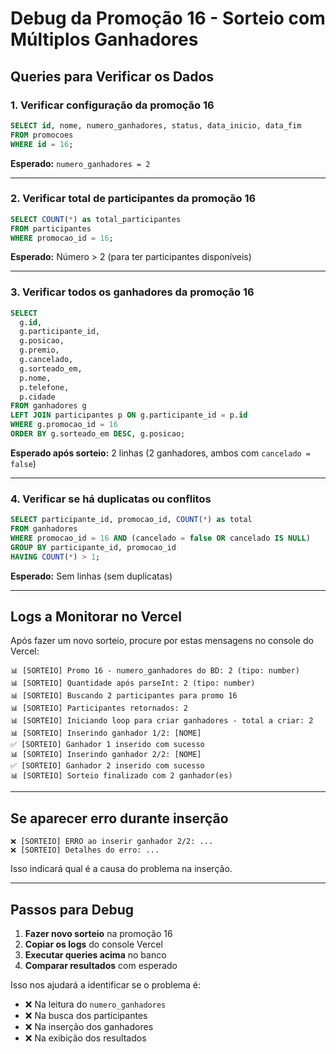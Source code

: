 # Debug da Promoção 16 - Sorteio com Múltiplos Ganhadores

## Queries para Verificar os Dados

### 1. Verificar configuração da promoção 16
```sql
SELECT id, nome, numero_ganhadores, status, data_inicio, data_fim
FROM promocoes
WHERE id = 16;
```

**Esperado:** `numero_ganhadores = 2`

---

### 2. Verificar total de participantes da promoção 16
```sql
SELECT COUNT(*) as total_participantes
FROM participantes
WHERE promocao_id = 16;
```

**Esperado:** Número > 2 (para ter participantes disponíveis)

---

### 3. Verificar todos os ganhadores da promoção 16
```sql
SELECT
  g.id,
  g.participante_id,
  g.posicao,
  g.premio,
  g.cancelado,
  g.sorteado_em,
  p.nome,
  p.telefone,
  p.cidade
FROM ganhadores g
LEFT JOIN participantes p ON g.participante_id = p.id
WHERE g.promocao_id = 16
ORDER BY g.sorteado_em DESC, g.posicao;
```

**Esperado após sorteio:** 2 linhas (2 ganhadores, ambos com `cancelado = false`)

---

### 4. Verificar se há duplicatas ou conflitos
```sql
SELECT participante_id, promocao_id, COUNT(*) as total
FROM ganhadores
WHERE promocao_id = 16 AND (cancelado = false OR cancelado IS NULL)
GROUP BY participante_id, promocao_id
HAVING COUNT(*) > 1;
```

**Esperado:** Sem linhas (sem duplicatas)

---

## Logs a Monitorar no Vercel

Após fazer um novo sorteio, procure por estas mensagens no console do Vercel:

```
📊 [SORTEIO] Promo 16 - numero_ganhadores do BD: 2 (tipo: number)
📊 [SORTEIO] Quantidade após parseInt: 2 (tipo: number)
📊 [SORTEIO] Buscando 2 participantes para promo 16
📊 [SORTEIO] Participantes retornados: 2
📊 [SORTEIO] Iniciando loop para criar ganhadores - total a criar: 2
📊 [SORTEIO] Inserindo ganhador 1/2: [NOME]
✅ [SORTEIO] Ganhador 1 inserido com sucesso
📊 [SORTEIO] Inserindo ganhador 2/2: [NOME]
✅ [SORTEIO] Ganhador 2 inserido com sucesso
📊 [SORTEIO] Sorteio finalizado com 2 ganhador(es)
```

---

## Se aparecer erro durante inserção

```
❌ [SORTEIO] ERRO ao inserir ganhador 2/2: ...
❌ [SORTEIO] Detalhes do erro: ...
```

Isso indicará qual é a causa do problema na inserção.

---

## Passos para Debug

1. **Fazer novo sorteio** na promoção 16
2. **Copiar os logs** do console Vercel
3. **Executar queries acima** no banco
4. **Comparar resultados** com esperado

Isso nos ajudará a identificar se o problema é:
- ❌ Na leitura do `numero_ganhadores`
- ❌ Na busca dos participantes
- ❌ Na inserção dos ganhadores
- ❌ Na exibição dos resultados

